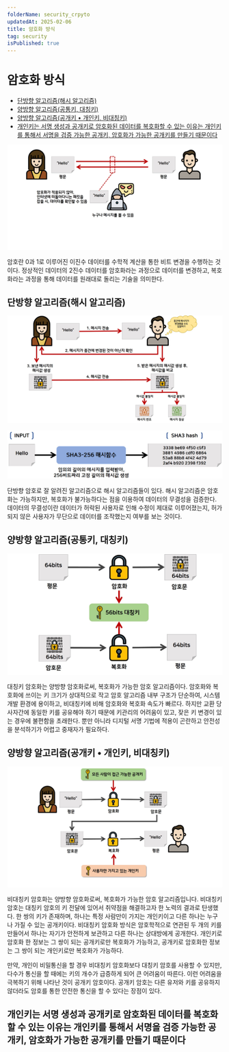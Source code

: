 ```yaml
---
folderName: security_crpyto
updatedAt: 2025-02-06
title: 암호화 방식
tag: security
isPublished: true
---
```


# 암호화 방식

- [단방향 알고리즘(해시 알고리즘)](#단방향-알고리즘해시-알고리즘)
- [양방향 알고리즘(공통키, 대칭키)](#양방향-알고리즘공통키-대칭키)
- [양방향 알고리즘(공개키 • 개인키, 비대칭키)](#양방향-알고리즘공개키--개인키-비대칭키)
- [개인키는 서명 생성과 공개키로 암호화된 데이터를 복호화할 수 있는 이유는 개인키를 통해서 서명을 검증 가능한 공개키, 암호화가 가능한 공개키를 만들기 때문이다](#개인키는-서명-생성과-공개키로-암호화된-데이터를-복호화할-수-있는-이유는-개인키를-통해서-서명을-검증-가능한-공개키-암호화가-가능한-공개키를-만들기-때문이다)

![img](images/crpyto_1.png)

암호란 0과 1로 이루어진 이진수 데이터를 수학적 계산을 통한 비트 변경을 수행하는 것이다. 정상적인 데이터의 2진수 데이터를 암호화라는 과정으로 데이터를 변경하고, 복호화라는 과정을 통해 데이터를 원래대로 돌리는 기술을 의미한다.

## 단방향 알고리즘(해시 알고리즘)

![img](images/crpyto_2.png)

![img](images/crpyto_3.png)

단방향 암호로 잘 알려진 알고리즘으로 해시 알고리즘들이 있다. 해시 알고리즘은 암호화는 가능하지만, 복호화가 불가능하다는 점을 이용하여 데이터의 무결성을 검증한다. 데이터의 무결성이란 데이터가 허락된 사용자로 인해 수정이 제대로 이루어졌는지, 허가되지 않은 사용자가 무단으로 데이터를 조작했는지 여부를 보는 것이다.

## 양방향 알고리즘(공통키, 대칭키)

![img](images/crpyto_4.png)

대칭키 암호화는 양방향 암호화로써, 복호화가 가능한 암호 알고리즘이다. 암호화와 복호화에 쓰이는 키 크기가 상대적으로 작고 암호 알고리즘 내부 구조가 단순하여, 시스템 개발 환경에 용이하고, 비대칭키에 비해 암호화와 복호화 속도가 빠르다. 하지만 교환 당사자간에 동일한 키를 공유해야 하기 때문에 키관리의 어려움이 있고, 잦은 키 변경이 있는 경우에 불편함을 초래한다. 뿐만 아니라 디지털 서명 기법에 적용이 곤란하고 안전성을 분석하기가 어렵고 중재자가 필요하다.

## 양방향 알고리즘(공개키 • 개인키, 비대칭키)

![img](images/crpyto_5.png)

비대칭키 암호화는 양방향 암호화로써, 복호화가 가능한 암호 알고리즘입니다. 비대칭키 암호는 대칭키 암호의 키 전달에 있어서 취약점을 해결하고자 한 노력의 결과로 탄생했다. 한 쌍의 키가 존재하며, 하나는 특정 사람만이 가지는 개인키이고 다른 하나는 누구나 가질 수 있는 공개키이다. 비대칭키 암호화 방식은 암호학적으로 연관된 두 개의 키를 만들어서 하나는 자기가 안전하게 보관하고 다른 하나는 상대방에게 공개한다. 개인키로 암호화 한 정보는 그 쌍이 되는 공개키로만 복호화가 가능하고, 공개키로 암호화한 정보는 그 쌍이 되는 개인키로만 복호화가 가능하다.

만약, 개인이 비밀통신을 할 경우 비대칭키 암호화보다 대칭키 암호를 사용할 수 있지만, 다수가 통신을 할 때에는 키의 개수가 급증하게 되어 큰 어려움이 따른다. 이런 어려움을 극복하기 위해 나타난 것이 공개키 암호이다. 공개키 암호는 다른 유저와 키를 공유하지 않더라도 암호를 통한 안전한 통신을 할 수 있다는 장점이 있다.

## 개인키는 서명 생성과 공개키로 암호화된 데이터를 복호화할 수 있는 이유는 개인키를 통해서 서명을 검증 가능한 공개키, 암호화가 가능한 공개키를 만들기 때문이다
